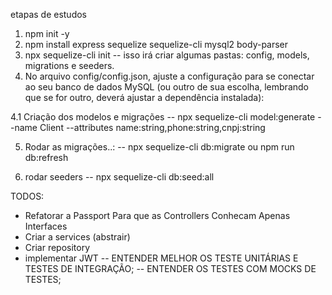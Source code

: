 etapas de estudos

1. npm init -y
2. npm install express sequelize sequelize-cli mysql2 body-parser
3. npx sequelize-cli init
 -- isso irá criar algumas pastas: config, models, migrations e seeders.
4. No arquivo config/config.json, ajuste a configuração para se conectar ao seu banco de dados MySQL (ou outro de sua escolha, lembrando que se for outro, deverá ajustar a dependência instalada):

4.1 Criação dos modelos e migrações 
  -- npx sequelize-cli model:generate --name Client --attributes name:string,phone:string,cnpj:string

5. Rodar as migrações..: 
 -- npx sequelize-cli db:migrate ou  npm run db:refresh 

6. rodar seeders 
  -- npx sequelize-cli db:seed:all



TODOS:
 - Refatorar a Passport Para que as Controllers Conhecam Apenas Interfaces
 - Criar a services (abstrair)
 - Criar repository
 - implementar JWT
 -- ENTENDER MELHOR OS  TESTE UNITÁRIAS E TESTES DE INTEGRAÇÃO;
 -- ENTENDER OS TESTES COM MOCKS DE TESTES;

